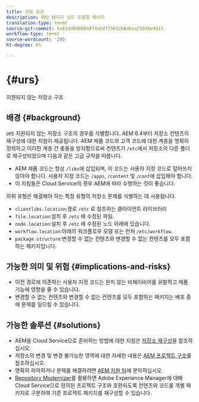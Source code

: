 ```yaml
---
title: 흐림 효과
description: 패턴 탐지기 코드 도움말 페이지
translation-type: tm+mt
source-git-commit: 5a83dd8d08da974a5d775032b8dbea2593be9d15
workflow-type: tm+mt
source-wordcount: '295'
ht-degree: 0%

---
```



# {#urs}

지원되지 않는 저장소 구조

## 배경 {#background}

`URS` 지원되지 않는 저장소 구조의 경우를 식별합니다. AEM 6.4부터 저장소 컨텐츠의 재구성에 대한 지침이 제공됩니다. AEM 제품 코드와 고객 코드에 대한 계층을 명확히 정의하고 이러한 계층 간 충돌을 방지함으로써 컨텐츠가 `/etc`에서 저장소의 다른 폴더로 재구성되었으며 다음과 같은 고급 규칙을 따릅니다.

* AEM 제품 코드는 항상 `/libs`에 삽입되며, 이 코드는 사용자 지정 코드로 덮어쓰지 않아야 합니다. 사용자 지정 코드는 `/apps`, `/content` 및 `/conf`에 삽입해야 합니다.
* 이 지침들은 Cloud Service의 경우 AEM에 따라 수행하는 것이 좋습니다.

하위 유형은 해결해야 하는 특정 유형의 저장소 문제를 식별하는 데 사용됩니다.
* `clientlibs.location`:경로 `/etc` 로 참조하는 클라이언트 라이브러리
* `file.location`:설치 후 `/etc` 에 수정된 파일.
* `node.location`:설치 후 `/etc` 에 수정된 노드 아래에 있습니다.
* `workflow.location`:아래의 워크플로우 모델 또는 런처 `/etc/workflow`.
* `package.structure`:변경할 수 없는 컨텐츠와 변경할 수 없는 컨텐츠를 모두 포함하는 패키지입니다.

## 가능한 의미 및 위험 {#implications-and-risks}

* 이전 경로에 의존하는 사용자 지정 코드는 원치 않는 비헤이비어를 유발하고 제품 기능에 영향을 줄 수 있습니다.
* 변경할 수 없는 컨텐츠와 변경할 수 없는 컨텐츠를 모두 포함하는 패키지는 배포 중에 문제를 일으킬 수 있습니다.

## 가능한 솔루션 {#solutions}

* AEM을 Cloud Service으로 준비하는 방법에 대한 지침은 [저장소 재구성](https://experienceleague.adobe.com/docs/experience-manager-65/deploying/restructuring/repository-restructuring.html)을 참조하십시오.
* 저장소의 변경 및 변경 불가능한 영역에 대한 자세한 내용은 [AEM 프로젝트 구조](https://experienceleague.adobe.com/docs/experience-manager-cloud-service/implementing/developing/aem-project-content-package-structure.html)를 참조하십시오.
* 명확히 파악하거나 문제를 해결하려면 [AEM 지원 팀](https://helpx.adobe.com/enterprise/using/support-for-experience-cloud.html)에 문의하십시오.
* [Repository Modernizer](https://experienceleague.adobe.com/docs/experience-manager-cloud-service/moving/refactoring-tools/repo-modernizer.html#refactoring-tools)를 활용하면 Adobe Experience Manager에 대해 Cloud Service으로 정의된 프로젝트 구조와 호환되도록 컨텐츠와 코드를 개별 패키지로 구분하여 기존 프로젝트 패키지를 재구성할 수 있습니다.